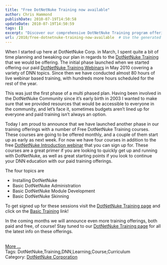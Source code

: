 ```yaml
---
title: "Free DotNetNuke Training now available"
author: Chris Hammond
publishDate: 2010-07-19T14:50:58
updateDate: 2010-07-19T14:50:59
tags: []
excerpt: "Discover our comprehensive DotNetNuke Training program offering both paid webinars and free courses. Enhance your DNN skills today! #DotNetNuke #Training"
url: /2010/free-dotnetnuke-training-now-available  # Use the generated URL with year
---
```

<p>When I started up here at DotNetNuke Corp. in March, I spent quite a bit of time planning and tweaking our plan in regards to the <a href="https://www.dotnetnuke.comhttps://www.dotnetnuke.comhttps://www.dotnetnuke.comhttps://www.dotnetnuke.com/Products/DotNetNukeTraining/tabid/1299/Default.aspx" target="_blank">DotNetNuke Training</a> that we would be offering. The initial phase launched when we started offering our paid <a href="https://www.dotnetnuke.comhttps://www.dotnetnuke.comhttps://www.dotnetnuke.comhttps://www.dotnetnuke.com/Products/DotNetNukeTraining/tabid/1299/Default.aspx" target="_blank">DotNetNuke Training Webinars</a> in May 2010 covering a variety of DNN topics. Since then we have conducted almost 80 hours of live webinar based training, with hundreds more hours scheduled for the rest of the year. </p>  <p>This was just the first phase of a multi phased plan. Having been involved in the DotNetNuke Community since it’s early birth in 2003 I wanted to make sure that we provided resources that would be accessible to everyone in the community, and let’s face it, sometimes budgets aren’t lined up for everyone and paid training isn’t always an option. </p>  <p>Today I am proud to announce that we have launched another phase in our training offerings with a number of Free DotNetNuke Training courses. These courses are going to be offered monthly, and a couple of them start up as early as next week. For now we have four courses in addition to the free <a href="https://www.dotnetnuke.com/Products/Webinars/tabid/1270/Default.aspx" target="_blank">DotNetNuke Introduction webinar</a> that you can sign up for. These courses are a great primer if you are looking to quickly get up and running with DotNetNuke, as well as great starting points if you look to continue your DNN education with our paid training offerings.</p>  <p>The four topics are </p>  <ul>   <li>Installing DotNetNuke </li>    <li>Basic DotNetNuke Administration </li>    <li>Basic DotNetNuke Module Development </li>    <li>Basic DotNetNuke Skinning </li> </ul>  <p>To get signed up for these sessions visit the <a href="https://www.dotnetnuke.comhttps://www.dotnetnuke.comhttps://www.dotnetnuke.comhttps://www.dotnetnuke.com/Products/DotNetNukeTraining/tabid/1299/Default.aspx" target="_blank">DotNetNuke Training page</a> and click on the <a href="https://www.dotnetnuke.comhttps://www.dotnetnuke.comhttps://www.dotnetnuke.comhttps://www.dotnetnuke.comhttps://www.dotnetnuke.com/Products/DotNetNukeTraining/tabid/1299/Default.aspx#basic" target="_blank">Basic Training</a> link!</p>  <p>In the coming months we will announce even more training offerings, both paid and free, of course! Stay tuned to our <a href="https://www.dotnetnuke.comhttps://www.dotnetnuke.comhttps://www.dotnetnuke.comhttps://www.dotnetnuke.com/Products/DotNetNukeTraining/tabid/1299/Default.aspx" target="_blank">DotNetNuke Training page</a> for all the latest info on these offerings.</p><br /><a href=https://www.dotnetnuke.com/Community/Blogs/tabid/825/EntryId/2704/Free-DotNetNuke-Training-now-available.aspx>More ...</a><div class="tags">Tags: DotNetNuke,Training,DNN,Learning,Course,Curriculum</div><div class="category">Category: <a href=https://www.dotnetnuke.com/Community/Blogs/tabid/825/CatID/15/Default.aspx>DotNetNuke Corporation</a></div><img src="https://feeds.feedburner.com/~r/dnndaily/~4/RTG0E_2ecTI" height="1" width="1"/>

